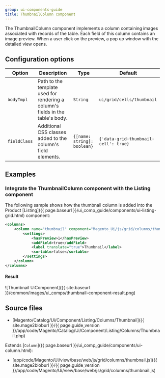 ```yaml
---
group: ui-components-guide
title: ThumbnailColumn component
---
```


The ThumbnailColumn component implements a column containing images associated with records of the table. Each field of this column contains an image preview. When a user click on the preview, a pop up window with the detailed view opens.

## Configuration options

| Option       | Description    | Type | Default |
| ------------ | -------------- | ---- | ------- |
| `bodyTmpl`   | Path to the template used for rendering a column's fields in the table's body. | `String` | `ui/grid/cells/thumbnail` |
| `fieldClass` | Additional CSS classes added to the column's field elements. | `{[name: string]: boolean}` | `{'data-grid-thumbnail-cell': true}` |

## Examples

### Integrate the ThumbnailColumn component with the Listing component

The following sample shows how the thumbnail column is added into the Product [Listing]({{ page.baseurl }}/ui_comp_guide/components/ui-listing-grid.html) component:

```xml
<columns>
    <column name="thumbnail" component="Magento_Ui/js/grid/columns/thumbnail" class="Magento\Catalog\Ui\Component\Listing\Columns\Thumbnail">
        <settings>
            <hasPreview>1</hasPreview>
            <addField>true</addField>
            <label translate="true">Thumbnail</label>
            <sortable>false</sortable>
        </settings>
    </column>
</columns>
```

#### Result

![Thumbnail UiComponent]({{ site.baseurl }}/common/images/ui_comps/thumbnail-component-result.png)

## Source files

-  [Magento/Catalog/Ui/Component/Listing/Columns/Thumbnail]({{ site.mage2bloburl }}/{{ page.guide_version }}/app/code/Magento/Catalog/Ui/Component/Listing/Columns/Thumbnail.php)

Extends [`Column`]({{ page.baseurl }}/ui_comp_guide/components/ui-column.html):

-  [app/code/Magento/Ui/view/base/web/js/grid/columns/thumbnail.js]({{ site.mage2bloburl }}/{{ page.guide_version }}/app/code/Magento/Ui/view/base/web/js/grid/columns/thumbnail.js)